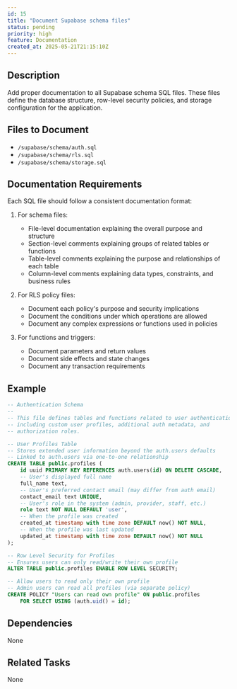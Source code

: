 ```yaml
---
id: 15
title: "Document Supabase schema files"
status: pending
priority: high
feature: Documentation
created_at: 2025-05-21T21:15:10Z
---
```


## Description

Add proper documentation to all Supabase schema SQL files. These files define the database structure, row-level security policies, and storage configuration for the application.

## Files to Document

- `/supabase/schema/auth.sql`
- `/supabase/schema/rls.sql`
- `/supabase/schema/storage.sql`

## Documentation Requirements

Each SQL file should follow a consistent documentation format:

1. For schema files:
   - File-level documentation explaining the overall purpose and structure
   - Section-level comments explaining groups of related tables or functions
   - Table-level comments explaining the purpose and relationships of each table
   - Column-level comments explaining data types, constraints, and business rules

2. For RLS policy files:
   - Document each policy's purpose and security implications
   - Document the conditions under which operations are allowed
   - Document any complex expressions or functions used in policies

3. For functions and triggers:
   - Document parameters and return values
   - Document side effects and state changes
   - Document any transaction requirements

## Example

```sql
-- Authentication Schema
-- 
-- This file defines tables and functions related to user authentication,
-- including custom user profiles, additional auth metadata, and
-- authorization roles.

-- User Profiles Table
-- Stores extended user information beyond the auth.users defaults
-- Linked to auth.users via one-to-one relationship
CREATE TABLE public.profiles (
    id uuid PRIMARY KEY REFERENCES auth.users(id) ON DELETE CASCADE,
    -- User's displayed full name
    full_name text,
    -- User's preferred contact email (may differ from auth email)
    contact_email text UNIQUE,
    -- User's role in the system (admin, provider, staff, etc.)
    role text NOT NULL DEFAULT 'user',
    -- When the profile was created
    created_at timestamp with time zone DEFAULT now() NOT NULL,
    -- When the profile was last updated
    updated_at timestamp with time zone DEFAULT now() NOT NULL
);

-- Row Level Security for Profiles
-- Ensures users can only read/write their own profile
ALTER TABLE public.profiles ENABLE ROW LEVEL SECURITY;

-- Allow users to read only their own profile
-- Admin users can read all profiles (via separate policy)
CREATE POLICY "Users can read own profile" ON public.profiles
    FOR SELECT USING (auth.uid() = id);
```

## Dependencies

None

## Related Tasks

None
